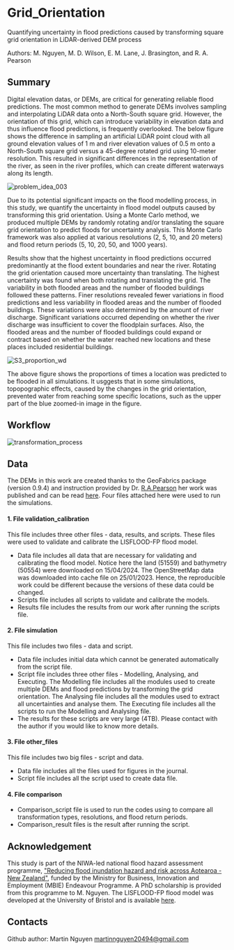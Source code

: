# Grid_Orientation

Quantifying uncertainty in flood predictions caused by transforming square grid orientation in LiDAR-derived DEM process

Authors: M. Nguyen, M. D. Wilson, E. M. Lane, J. Brasington, and R. A. Pearson

## Summary

Digital elevation datas, or DEMs, are critical for generating reliable flood predictions. The most common method to generate DEMs involves sampling and interpolating LiDAR data onto a North-South square grid. However, the orientation of this grid, which can introduce variability in elevation data and thus influence flood predictions, is frequently overlooked. The below figure shows the difference in sampling an artificial LiDAR point cloud with all ground elevation values of 1 m and river elevation values of 0.5 m onto a North-South square grid versus a 45-degree rotated grid using 10-meter resolution. This resulted in significant differences in the representation of the river, as seen in the river profiles, which can create different waterways along its length. 

![problem_idea_003](https://github.com/Martin20494/Grid_Orientation/assets/55137629/65c5d839-0db1-4d79-aecd-7baa78c5b4a5)

Due to its potential significant impacts on the flood modelling process, in this study, we quantify the uncertainty in flood model outputs caused by transforming this grid orientation. Using a Monte Carlo method, we produced multiple DEMs by randomly rotating and/or translating the square grid orientation to predict floods for uncertainty analysis. This Monte Carlo framework was also applied at various resolutions (2, 5, 10, and 20 meters) and flood return periods (5, 10, 20, 50, and 1000 years). 

Results show that the highest uncertainty in flood predictions occurred predominantly at the flood extent boundaries and near the river. Rotating the grid orientation caused more uncertainty than translating. The highest uncertainty was found when both rotating and translating the grid. The variability in both flooded areas and the number of flooded buildings followed these patterns. Finer resolutions revealed fewer variations in flood predictions and less variability in flooded areas and the number of flooded buildings. These variations were also determined by the amount of river discharge. Significant variations occurred depending on whether the river discharge was insufficient to cover the floodplain surfaces. Also, the flooded areas and the number of flooded buildings could expand or contract based on whether the water reached new locations and these places included residential buildings.


![S3_proportion_wd](https://github.com/Martin20494/Grid_Orientation/assets/55137629/840e5b4e-4801-43e2-80ff-0804d696ccbb)

The above figure shows the proportions of times a location was predicted to be flooded in all simulations. It usggests that in some simulations, topopographic effects, caused by the changes in the grid orientation, prevented water from reaching some specific locations, such as the upper part of the blue zoomed-in image in the figure.

## Workflow

![transformation_process](https://github.com/Martin20494/Grid_Orientation/assets/55137629/4ecdd3b5-2e28-41b2-ae65-8ba4044b20d8)

## Data

The DEMs in this work are created thanks to the GeoFabrics package (version 0.9.4) and instruction provided by Dr. [R.A.Pearson](https://github.com/rosepearson/GeoFabrics/wiki) her work was published and can be read [here](https://www.sciencedirect.com/science/article/pii/S1364815223002281). Four files attached here were used to run the simulations.

#### 1. File validation_calibration

This file includes three other files - data, results, and scripts. These files were used to validate and calibrate the LISFLOOD-FP flood model.
- Data file includes all data that are necessary for validating and calibrating the flood model. Notice here the land (51559) and bathymetry (50554) were downloaded on 15/04/2024. The OpenStreetMap data was downloaded into cache file on 25/01/2023. Hence, the reproducible work could be different because the versions of these data could be changed.
- Scripts file includes all scripts to validate and calibrate the models.
- Results file includes the results from our work after running the scripts file.

#### 2. File simulation

This file includes two files - data and script.
- Data file includes initial data which cannot be generated automatically from the script file.
- Script file includes three other files - Modelling, Analysing, and Executing. The Modelling file includes all the modules used to create multiple DEMs and flood predictions by transforming the grid orientation. The Analysing file includes all the modules used to extract all uncertainties and analyse them. The Executing file includes all the scripts to run the Modelling and Analysing file.
- The results for these scripts are very large (4TB). Please contact with the author if you would like to know more details.

#### 3. File other_files

This file includes two big files - script and data.
- Data file includes all the files used for figures in the journal.
- Script file includes all the script used to create data file.

#### 4. File comparison

- Comparison_script file is used to run the codes using to compare all transformation types, resolutions, and flood return periods.
- Comparison_result files is the result after running the script.

## Acknowledgement
This study is part of the NIWA-led national flood hazard assessment programme, ["Reducing flood inundation hazard and risk across Aotearoa - New Zealand"](https://niwa.co.nz/hazards/ma-te-haumaru-o-nga-puna-wai-o-rakaihautu-ka-ora-mo-ake-tonu-increasing-flood), funded by the Ministry for Business, Innovation and Employment (MBIE) Endeavour Programme. A PhD scholarship is provided from this programme to M. Nguyen. The LISFLOOD-FP flood model was developed at the University of Bristol and is available [here](https://www.seamlesswave.com/LISFLOOD8.0).

## Contacts

Github author: Martin Nguyen martinnguyen20494@gmail.com



